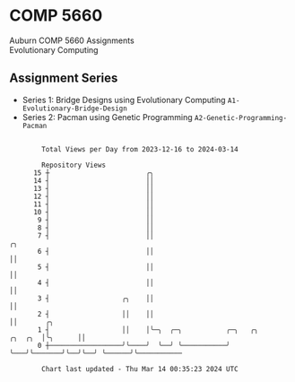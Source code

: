 # COMP 5660
Auburn COMP 5660 Assignments  
Evolutionary Computing

## Assignment Series
- Series 1: Bridge Designs using Evolutionary Computing `A1-Evolutionary-Bridge-Design`
- Series 2: Pacman using Genetic Programming `A2-Genetic-Programming-Pacman`

```

        Total Views per Day from 2023-12-16 to 2024-03-14

        Repository Views
      15 ┼                        ╭╮
      14 ┤                        ││
      13 ┤                        ││
      12 ┤                        ││
      11 ┤                        ││
      10 ┤                        ││
       9 ┤                        ││
       8 ┤                        ││
       7 ┤                        ││                                         ╭╮
       6 ┤                        ││                                         ││
       5 ┤                        ││                                         ││
       4 ┤                        ││                                         ││
       3 ┤                  ╭╮    ││                                         ││
       2 ┤                  ││    ││                                         ││       ╭╮
       1 ┤                  ││    │╰─╮  ╭─╮           ╭─╮   ╭╮       ╭╮  ╭╮  │╰╮      ││
       0 ┼──────────────────╯╰────╯  ╰──╯ ╰───────────╯ ╰───╯╰───────╯╰──╯╰──╯ ╰──────╯╰───────────

        Chart last updated - Thu Mar 14 00:35:23 2024 UTC
        
```
